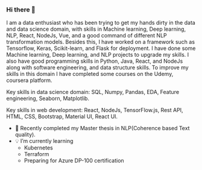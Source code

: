 ### Hi there 👋

<!--
**khadayatbibek/khadayatbibek** is a ✨ _special_ ✨ repository because its `README.md` (this file) appears on your GitHub profile.

-->

I am a data enthusiast who has been trying to get my hands dirty in the data and data science domain, with skills in Machine learning, Deep learning, NLP, React, NodeJs, Vue,  and a good command of different NLP transformation models. Besides this, I have worked on a framework such as Tensorflow, Keras, Scikit-learn, and Flask for deployment. I have done some Machine learning, Deep learning, and NLP projects to upgrade my skills. I also have good programming skills in Python, Java, React, and NodeJs along with software engineering, and data structure skills. To improve my skills in this domain I have completed some courses on the Udemy, coursera platform.

Key skills in data science domain: SQL, Numpy, Pandas, EDA, Feature engineering, Seaborn, Matplotlib.

Key skills in web development: React, NodeJs, TensorFlow.js, Rest API, HTML, CSS, Bootstrap, Material UI, React UI.

- 🔭 Recently completed my Master thesis in NLP(Coherence based Text quality).
- :bulb: I’m currently learning
     - Kubernetes
     - Terraform
     - Preparing for Azure DP-100 certification

      


